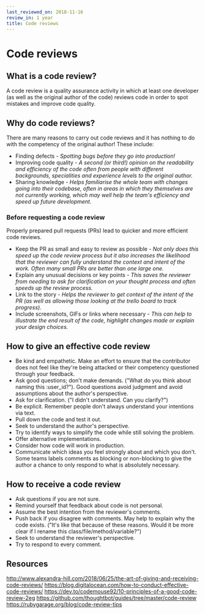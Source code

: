 ```yaml
---
last_reviewed_on: 2018-11-16
review_in: 1 year
title: Code reviews
---
```

# Code reviews

## What is a code review?

A code review is a quality assurance activity in which at least one developer
(as well as the original author of the code) reviews code in order to spot
mistakes and improve code quality.

## Why do code reviews?

There are many reasons to carry out code reviews and it has nothing to do with
the competency of the original author! These include:

  - Finding defects -
    _Spotting bugs before they go into production!_
  - Improving code quality -
    _A second (or third!) opinion on the readability and efficiency of the code
    often from people with different backgrounds, specialities and experience
    levels to the original author._
  - Sharing knowledge -
    _Helps familiarise the whole team with changes going into their codebase, often
    in areas in which they themselves are not currently working, which may well
    help the team's efficiency and speed up future development._

### Before requesting a code review

Properly prepared pull requests (PRs) lead to quicker and more efficient code
reviews.

  - Keep the PR as small and easy to review as possible -
    _Not only does this speed up the code review process but it also increases the
    likelihood that the reviewer can fully understand the context and intent of
    the work. Often many small PRs are better than one large one._
  - Explain any unusual decisions or key points -
    _This saves the reviewer from needing to ask for clarification on your
    thought process and often speeds up the review process._
  - Link to the story -
    _Helps the reviewer to get context of the intent of the PR (as well as
    allowing those looking at the trello board to track progress)._
  - Include screenshots, GIFs or links where necessary -
    _This can help to illustrate the end result of the code, highlight changes
    made or explain your design choices._


## How to give an effective code review

  - Be kind and empathetic. Make an effort to ensure that the contributor does
    not feel like they're being attacked or their competency questioned through
    your feedback.
  - Ask good questions; don't make demands. ("What do you think about naming this
    :user_id?"). Good questions avoid judgment and avoid assumptions about the
    author's perspective.
  - Ask for clarification. ("I didn't understand. Can you clarify?")
  - Be explicit. Remember people don't always understand your intentions via text.
  - Pull down the code and test it out.
  - Seek to understand the author's perspective.
  - Try to identify ways to simplify the code while still solving the problem.
  - Offer alternative implementations.
  - Consider how code will work in production.
  - Communicate which ideas you feel strongly about and which you don't. Some
    teams labels comments as blocking or non-blocking to give the author a chance
    to only respond to what is absolutely necessary.


## How to receive a code review

  - Ask questions if you are not sure.
  - Remind yourself that feedback about code is not personal.
  - Assume the best intention from the reviewer's comments.
  - Push back if you disagree with comments. May help to explain why the code
    exists. ("It's like that because of these reasons. Would it be more clear if
    I rename this class/file/method/variable?")
  - Seek to understand the reviewer's perspective.
  - Try to respond to every comment.

## Resources
http://www.alexandra-hill.com/2018/06/25/the-art-of-giving-and-receiving-code-reviews/
https://blog.digitalocean.com/how-to-conduct-effective-code-reviews/
https://dev.to/codemouse92/10-principles-of-a-good-code-review-2eg
https://github.com/thoughtbot/guides/tree/master/code-review
https://rubygarage.org/blog/code-review-tips
